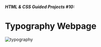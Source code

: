 #### *HTML & CSS Guided Projects #10:*

# Typography Webpage

![typography](https://user-images.githubusercontent.com/124198480/226803000-ef1f44b4-77d3-4fb7-bf63-eb7d7a98c95b.png)
